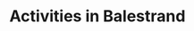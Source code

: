 ---
# HUGO
menu:
  main:
    weight: 3
    name: Activities
url: /en/activities

# SEO
ogImage: /images/B67I4877-min.jpg

# CONTENT
title: Activities in Balestrand
description: Balestrand has many hidden treasures to explore. Go hiking in the high mountains, watch the fjord from above, or cruise the fjord, close to the elements. The opportunities are endless.
intro: The first tourist came to Balestrand more than a 100 years ago, drawn to majestic mountains and deep fjords. The small village has since become an attractive destination worldwide. Below we have listed some of the activities in Balestrand we think you should try.

activeties:
- title: Balestrand Adventure
  desc: Balestrand adventures are an experienced provider in Balestrand, in the heart of the Sognefjord region. They sell down-to-earth experiences based on the history and nature of the Sognefjord. 
  homepage: https://www.balestrandadventure.no
  images:
      - src: /images/BHCKTHm-16_9-s.jpg
        alt: fast sightseeing rib guide
  button: Go to website >
  source: balestrandadventure.no
- title: Balestrand Fjord Angling
  desc: Experience more than just fishing. Stunning vistas around every corner, as far as eye can see. Culture. Educational. High mountains, Running water & Clean Air...
  homepage: https://www.balestrandfjordangling.com
  images:
      - src: /images/B67I4877-min.jpg
        alt: fishing angling balestrand fjord deep fish guide
  button: Go to website >
  source: balestrandfjordangling.com
- title: The view
  desc: From Balestrand and 40 minutes drive you will find the spectacular viewpoint on Gaularfjellet.
  homepage: https://goo.gl/maps/8Hxim3bHPJMgEdqBA
  images:
      - src: /images/utsikten.jpeg
        alt: gaularfjellet view balestrand
  button: Get directions >
  source: nasjonaleturistveger.no
- title: Balestrand lagoon
  desc: A short walk from our apartments you will find Balestrand swimming lagoon. The swimming lagoon is a family-friendly area where children and adults can swim and relax.
  homepage: https://goo.gl/maps/j4QFtcGzUHAtWaVe6
  images:
      - src: /images/badelagunen.png
        alt: balestrand lagoon swimming
  button: Get directions >
- title: Balestrand Cider House
  desc: Balestrand cider house is located in Balestrand, a small walk from the pier and Kviknes Hotel. Balholm is their brand for fruit and berry drinks - cooked with a large portion of passion! In the summer, you can join in the tasting of cider and learn how to distill or cook sparkling cider in the traditional way. You can shop in the farm shop or have a meal in the restaurant.
  homepage: https://www.ciderhuset.no
  images:
      - src: /images/ciderhuset.jpg
        alt: ciderhuset ciderhouse local food tasting traditional
  button: Go to website >
  source: ciderhuset.no
- title: Hiking
  desc: Balestrand has wonderful hiking trails for those who either want a longer hike to Raudmelen, or fantastic Keipen, or for those who want a short trip to Orrabenken. We have provided a map below containing hiking trails in the area.
  homepage: static/balestrand_hiking_map.pdf
  images:
      - src: /images/balestrand_hiking.jpg
        alt: balestrand hiking mountains trails view amazing fjord
  button: Download hiking maps
  source: sognefjord.no
---